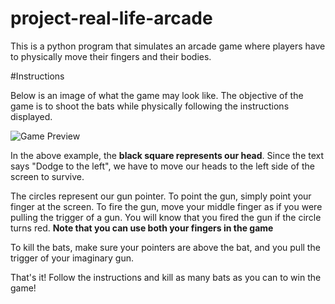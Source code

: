 # project-real-life-arcade
This is a python program that simulates an arcade game where players have to physically move their fingers and their bodies.

#Instructions

Below is an image of what the game may look like.
The objective of the game is to shoot the bats while physically following the instructions displayed.

![Game Preview](https://i.gyazo.com/711010620461b070832e428d0f117137.png)

In the above example, the **black square represents our head**. Since the text says "Dodge to the left", we have to move our heads to the left side of the screen to survive.

The circles represent our gun pointer. To point the gun, simply point your finger at the screen. To fire the gun, move your middle finger as if you were pulling the trigger of a gun. You will know that you fired the gun if the circle turns red. 
**Note that you can use both your fingers in the game**

To kill the bats, make sure your pointers are above the bat, and you pull the trigger of your imaginary gun.

That's it! Follow the instructions and kill as many bats as you can to win the game!
